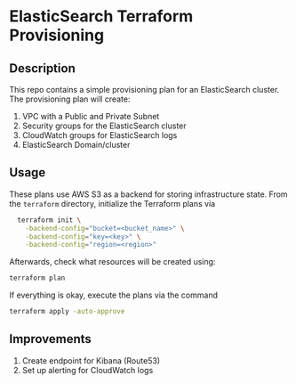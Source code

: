# ElasticSearch Terraform Provisioning

## Description
This repo contains a simple provisioning plan for an ElasticSearch cluster. The provisioning plan will create:

1. VPC with a Public and Private Subnet
1. Security groups for the ElasticSearch cluster
1. CloudWatch groups for ElasticSearch logs
1. ElasticSearch Domain/cluster

## Usage

These plans use AWS S3 as a backend for storing infrastructure state. From the `terraform` directory, initialize the Terraform plans via

```bash
  terraform init \
    -backend-config="bucket=<bucket_name>" \
    -backend-config="key=<key>" \
    -backend-config="region=<region>"
```

Afterwards, check what resources will be created using:

```bash
terraform plan
```

If everything is okay, execute the plans via the command

```bash
terraform apply -auto-approve
```

## Improvements

1. Create endpoint for Kibana (Route53)
1. Set up alerting for CloudWatch logs
